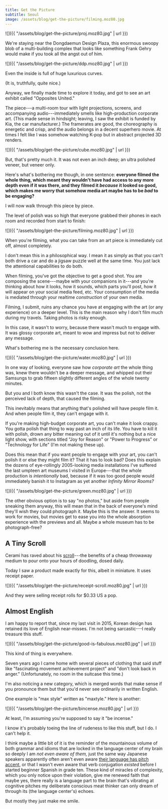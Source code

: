 ```yaml
---
title: Get the Picture
subtitle: Seoul
image: /assets/blog/get-the-picture/filming.moz80.jpg
---
```


![]({{ "/assets/blog/get-the-picture/proj.moz80.jpg" | url }})

We're staying near the Dongdaemun Design Plaza, this enormous swoopy blob of a multi-building complex that looks like something Frank Gehry would make if you took all the angst out of him.

![]({{ "/assets/blog/get-the-picture/ddp.moz80.jpg" | url }})

<p class="figcaption">Even the inside is full of huge luxurious curves.</p>

(It is, truthfully, quite nice.)

Anyway, we finally made time to explore it today, and got to see an art exhibit called "Opposites United."

The piece---a multi-room tour with light projections, screens, and accompanying audio---immediately smells like high-production corporate art. (This made sense in hindsight; leaving, I saw the exhibit is funded by Kia, the car manufacturer.) The framerates are good, the choreography is energetic and crisp, and the audio belongs in a decent superhero movie. At times I felt like I was somehow watching K-pop but in abstract projected 3D renders.

![]({{ "/assets/blog/get-the-picture/cube.moz80.jpg" | url }})

But, that's pretty much it. It was not even an inch deep; an ultra polished veneer, but veneer only.

Here's what's bothering me though, in one sentence: **everyone filmed the whole thing, which meant they wouldn't have had access to any more depth even if it was there, and they filmed it _because_ it looked so good, which makes me worry that somehow media art maybe has to be _bad_ to be engaging?**

I will now walk through this piece by piece.

The level of polish was so high that everyone grabbed their phones in each room and recorded from start to finish:

![]({{ "/assets/blog/get-the-picture/filming.moz80.jpg" | url }})

When you're filming, what you can take from an art piece is immediately cut off, almost completely.

I don't mean this in a philosophical way. I mean it as simply as that you can't both drive a car and do a jigsaw puzzle well at the same time. You just lack the attentional capabilities to do both.

When filming, you've got the objective to get a good shot. You are composing the scene---maybe with your companions in it---and you're thinking about how it looks, how it sounds, which parts you'll post, how it will appear on your social media feed, etc. Your consumption of the media is mediated through your realtime _construction_ of your own media.

Filming, I submit, ruins any chance you have at engaging with the art (or any experience) on a deeper level. This is the main reason why I don't film much during my travels. Taking photos is risky enough.

In this case, it wasn't to worry, because there wasn't much to engage with. It was glossy corporate art, meant to wow and impress but not to deliver any message.

What's bothering me is the necessary conclusion here.

![]({{ "/assets/blog/get-the-picture/water.moz80.jpg" | url }})

In one way of looking, everyone saw how _corporate art_ the whole thing was, knew there wouldn't be a deeper message, and whipped out their Samsungs to grab fifteen slightly different angles of the whole twenty minutes.

But you and I both know this wasn't the case. It was the polish, not the perceived lack of depth, that caused the filming.

This inevitably means that anything that's polished will have people film it. And when people film it, they can't engage with it.

If you're making high-budget corporate art, you can't make it look crappy. You gotta polish that thing to way past an inch of its life. You have to kill it with polish, drown any bitter meaning out of it until it's nothing but a nice light show, with sections titled "Joy for Reason" or "Power to Progress" or "Technology for Life" (I'm not making these up).

Does this mean that if you want people to engage with your art, you can't polish it or else they might film it? That it has to look bad? Does this explain the dozens of eye-rollingly 2005-looking media installations I've suffered the last umpteen art museums I visited in Europe---that the whole production is _intentionally_ bad, because if it was too good people would immediately banish it to Instagram as yet another _Infinity Mirror Rooms?_

![]({{ "/assets/blog/get-the-picture/green.moz80.jpg" | url }})

The other obvious option is to say "no photos," but aside from people sneaking them anyway, this will mean that in the back of everyone's mind they'll wish they could photograph it. Maybe this is the answer. It seems to work for movies, but movies get to ease you into the whole absorption experience with the previews and all. Maybe a whole museum has to be photograph-free?

## A Tiny Scroll

Cerami has raved about his [scroll](https://maxcerami.wordpress.com/infinite-scroll/)---the benefits of a cheap throwaway medium to pour onto your hours of doodling, dosed daily.

Today I saw a product made exactly for this, albeit in miniature. It uses receipt paper.

![]({{ "/assets/blog/get-the-picture/receipt-scroll.moz80.jpg" | url }})

And they were selling receipt rolls for $0.33 US a pop.


## Almost English

I am happy to report that, since my last visit in 2015, Korean design has retained its love of English near-misses. I'm not being sarcastic---I really treasure this stuff.

![]({{ "/assets/blog/get-the-picture/good-is-fabulous.moz80.jpg" | url }})

<p class="figcaption">This kind of thing is everywhere.</p>

Seven years ago I came home with several pieces of clothing that said stuff like "fascinating movement achievement project" and "don't look back in anger." (Unfortunately, no room in the suitcase this time.)

I'm also noticing a new category, which is merged words that make sense if you pronounce them but that you'd never see ordinarily in written English.

One example is "max style" written as "maxtyle." Here is another:

![]({{ "/assets/blog/get-the-picture/bincense.moz80.jpg" | url }})

<p class="figcaption">At least, I'm assuming you're supposed to say it "be incense."</p>

I know it's probably toeing the line of rudeness to like this stuff, but I do. I can't help it.

I think maybe a little bit of it is the reminder of the mountainous volume of both grammar and idioms that are locked in the language center of my brain so deeply I am _not even aware of them,_ just the same way Japanese speakers apparently often aren't even aware [their language has pitch accent](https://en.wikipedia.org/wiki/Japanese_pitch_accent), or that I wasn't even aware that verb conjugation _existed_ before I started beginner Spanish in grade ten. These kind of miracles of complexity, which you only notice upon their violation, give me renewed faith that maybe yes, there really is a language part to the brain that's vibrating at cognitive pitches my deliberate conscious meat thinker can only dream of through its (the language center's) echoes.

But mostly they just make me smile.
